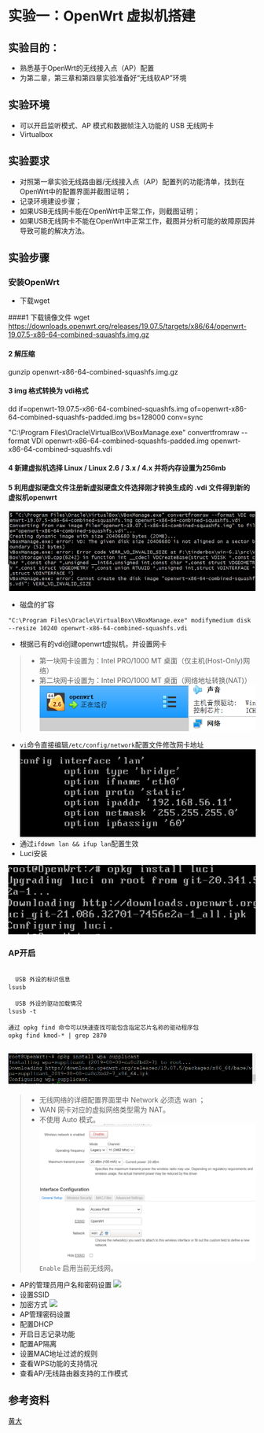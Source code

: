 # 实验一：OpenWrt 虚拟机搭建
## 实验目的：
- 熟悉基于OpenWrt的无线接入点（AP）配置
- 为第二章，第三章和第四章实验准备好“无线软AP”环境
## 实验环境
- 可以开启监听模式、AP 模式和数据帧注入功能的 USB 无线网卡
- Virtualbox
## 实验要求
- 对照第一章实验无线路由器/无线接入点（AP）配置列的功能清单，找到在OpenWrt中的配置界面并截图证明；
- 记录环境建设步骤；
- 如果USB无线网卡能在OpenWrt中正常工作，则截图证明；
- 如果USB无线网卡不能在OpenWrt中正常工作，截图并分析可能的故障原因并导致可能的解决方法。

## 实验步骤
### 安装OpenWrt
- 下载wget

####1 下载镜像文件
wget https://downloads.openwrt.org/releases/19.07.5/targets/x86/64/openwrt-19.07.5-x86-64-combined-squashfs.img.gz

#### 2 解压缩
gunzip openwrt-x86-64-combined-squashfs.img.gz

#### 3 img 格式转换为 vdi格式
dd if=openwrt-19.07.5-x86-64-combined-squashfs.img of=openwrt-x86-64-combined-squashfs-padded.img bs=128000 conv=sync

"C:\Program Files\Oracle\VirtualBox\VBoxManage.exe" convertfromraw --format VDI openwrt-x86-64-combined-squashfs-padded.img openwrt-x86-64-combined-squashfs.vdi
#### 4 新建虚拟机选择 Linux / Linux 2.6 / 3.x / 4.x 并将内存设置为256mb

#### 5 利用虚拟硬盘文件注册新虚拟硬盘文件选择刚才转换生成的 .vdi 文件得到新的虚拟机openwrt


![](img/转换vdi.png)
- 磁盘的扩容
```
"C:\Program Files\Oracle\VirtualBox\VBoxManage.exe" modifymedium disk --resize 10240 openwrt-x86-64-combined-squashfs.vdi
```
- 根据已有的vdi创建openwrt虚拟机，并设置网卡
> - 第一块网卡设置为：Intel PRO/1000 MT 桌面（仅主机(Host-Only)网络）
> - 第二块网卡设置为：Intel PRO/1000 MT 桌面（网络地址转换(NAT)）
![](img/Lanconfig.png)
- ```vi```命令直接编辑```/etc/config/network```配置文件修改网卡地址
![](img/addressChange.png)
- 通过```ifdown lan && ifup lan```配置生效
- Luci安装

![](img/LuciDownload.png)
### AP开启
```

  USB 外设的标识信息
lsusb

  USB 外设的驱动加载情况
lsusb -t

通过 opkg find 命令可以快速查找可能包含指定芯片名称的驱动程序包
opkg find kmod-* | grep 2870
```
![](img/downloadwpa.png)
- 
> - 无线网络的详细配置界面里中 Network 必须选 wan ；
> -  WAN 网卡对应的虚拟网络类型需为 NAT。
> - 不使用 Auto 模式。
![](img/note.png)
```Enable``` 启用当前无线网。


- AP的管理员用户名和密码设置
![](img/apADMIN.png)
- 设置SSID
- 加密方式
![](img/Encryp.png)
- AP管理密码设置
- 配置DHCP
- 开启日志记录功能
- 配置AP隔离
- 设置MAC地址过滤的规则
- 查看WPS功能的支持情况
- 查看AP/无线路由器支持的工作模式


## 参考资料
[黄大](https://c4pr1c3.github.io/cuc-mis/chap0x01/exp.html)

